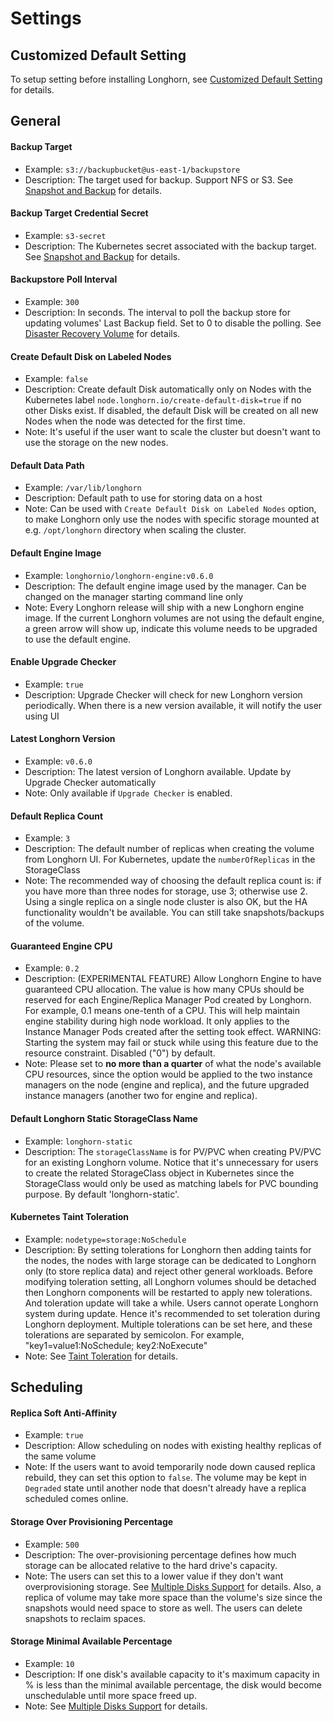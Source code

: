 # Settings

## Customized Default Setting

To setup setting before installing Longhorn, see [Customized Default Setting](./customized-default-setting.md) for details.

## General
#### Backup Target
* Example: `s3://backupbucket@us-east-1/backupstore`
* Description: The target used for backup. Support NFS or S3. See [Snapshot and Backup](./snapshot-backup.md) for details.

#### Backup Target Credential Secret
* Example: `s3-secret`
* Description: The Kubernetes secret associated with the backup target. See [Snapshot and Backup](./snapshot-backup.md) for details.

#### Backupstore Poll Interval
* Example: `300`
* Description: In seconds. The interval to poll the backup store for updating volumes' Last Backup field. Set to 0 to disable the polling. See [Disaster Recovery Volume](./dr-volume.md) for details.

#### Create Default Disk on Labeled Nodes
* Example: `false`
* Description: Create default Disk automatically only on Nodes with the Kubernetes label `node.longhorn.io/create-default-disk=true` if no other Disks exist. If disabled, the default Disk will be created on all new Nodes when the node was detected for the first time.
* Note: It's useful if the user want to scale the cluster but doesn't want to use the storage on the new nodes.

#### Default Data Path
* Example: `/var/lib/longhorn`
* Description: Default path to use for storing data on a host
* Note: Can be used with `Create Default Disk on Labeled Nodes` option, to make Longhorn only use the nodes with specific storage mounted at e.g. `/opt/longhorn` directory when scaling the cluster.

#### Default Engine Image
* Example: `longhornio/longhorn-engine:v0.6.0`
* Description: The default engine image used by the manager. Can be changed on the manager starting command line only
* Note: Every Longhorn release will ship with a new Longhorn engine image. If the current Longhorn volumes are not using the default engine, a green arrow will show up, indicate this volume needs to be upgraded to use the default engine.

#### Enable Upgrade Checker
* Example: `true`
* Description: Upgrade Checker will check for new Longhorn version periodically. When there is a new version available, it will notify the user using UI

#### Latest Longhorn Version
* Example: `v0.6.0`
* Description: The latest version of Longhorn available. Update by Upgrade Checker automatically
* Note: Only available if `Upgrade Checker` is enabled.

#### Default Replica Count
* Example: `3`
* Description: The default number of replicas when creating the volume from Longhorn UI. For Kubernetes, update the `numberOfReplicas` in the StorageClass
* Note: The recommended way of choosing the default replica count is: if you have more than three nodes for storage, use 3; otherwise use 2. Using a single replica on a single node cluster is also OK, but the HA functionality wouldn't be available. You can still take snapshots/backups of the volume.

#### Guaranteed Engine CPU
* Example: `0.2`
* Description: (EXPERIMENTAL FEATURE) Allow Longhorn Engine to have guaranteed CPU allocation. The value is how many CPUs should be reserved for each Engine/Replica Manager Pod created by Longhorn. For example, 0.1 means one-tenth of a CPU. This will help maintain engine stability during high node workload. It only applies to the Instance Manager Pods created after the setting took effect. WARNING: Starting the system may fail or stuck while using this feature due to the resource constraint. Disabled (\"0\") by default.
* Note: Please set to **no more than a quarter** of what the node's available CPU resources, since the option would be applied to the two instance managers on the node (engine and replica), and the future upgraded instance managers (another two for engine and replica). 

#### Default Longhorn Static StorageClass Name
* Example: `longhorn-static`
* Description: The `storageClassName` is for PV/PVC when creating PV/PVC for an existing Longhorn volume. Notice that it's unnecessary for users to create the related StorageClass object in Kubernetes since the StorageClass would only be used as matching labels for PVC bounding purpose. By default 'longhorn-static'.

#### Kubernetes Taint Toleration
* Example: `nodetype=storage:NoSchedule`
* Description: By setting tolerations for Longhorn then adding taints for the nodes, the nodes with large storage can be dedicated to Longhorn only (to store replica data) and reject other general workloads.
Before modifying toleration setting, all Longhorn volumes should be detached then Longhorn components will be restarted to apply new tolerations. And toleration update will take a while. Users cannot operate Longhorn system during update. Hence it's recommended to set toleration during Longhorn deployment.
Multiple tolerations can be set here, and these tolerations are separated by semicolon. For example, "key1=value1:NoSchedule; key2:NoExecute"
* Note: See [Taint Toleration](./taint-toleration.md) for details.

## Scheduling
#### Replica Soft Anti-Affinity
* Example: `true`
* Description: Allow scheduling on nodes with existing healthy replicas of the same volume
* Note: If the users want to avoid temporarily node down caused replica rebuild, they can set this option to `false`. The volume may be kept in `Degraded` state until another node that doesn't already have a replica scheduled comes online.

#### Storage Over Provisioning Percentage
* Example: `500`
* Description: The over-provisioning percentage defines how much storage can be allocated relative to the hard drive's capacity.
* Note: The users can set this to a lower value if they don't want overprovisioning storage. See [Multiple Disks Support](./multidisk.md#configuration) for details. Also, a replica of volume may take more space than the volume's size since the snapshots would need space to store as well. The users can delete snapshots to reclaim spaces.

#### Storage Minimal Available Percentage
* Example: `10`
* Description: If one disk's available capacity to it's maximum capacity in % is less than the minimal available percentage, the disk would become unschedulable until more space freed up.
* Note: See [Multiple Disks Support](./multidisk.md#configuration) for details.
